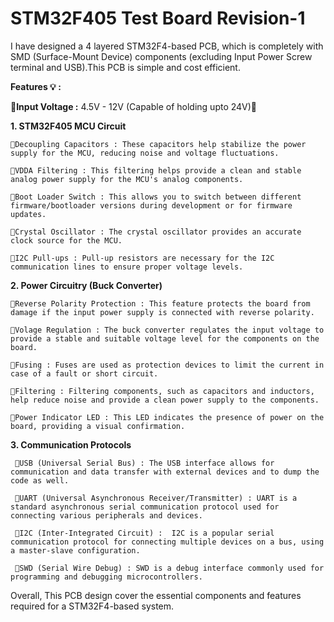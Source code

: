 # STM32F405 Test Board Revision-1

I have designed a 4 layered STM32F4-based PCB, which is completely with SMD (Surface-Mount Device) components (excluding Input Power Screw terminal and USB).This PCB is simple and cost efficient.

**Features 💡 :**

🔺**Input Voltage :** 4.5V - 12V (Capable of holding upto 24V)🦾

__1. STM32F405 MCU Circuit__

    🔸Decoupling Capacitors : These capacitors help stabilize the power supply for the MCU, reducing noise and voltage fluctuations.
    
    🔸VDDA Filtering : This filtering helps provide a clean and stable analog power supply for the MCU's analog components.
    
    🔸Boot Loader Switch : This allows you to switch between different firmware/bootloader versions during development or for firmware updates.
    
    🔸Crystal Oscillator : The crystal oscillator provides an accurate clock source for the MCU.
    
    🔸I2C Pull-ups : Pull-up resistors are necessary for the I2C communication lines to ensure proper voltage levels.

__2. Power Circuitry (Buck Converter)__

    🔸Reverse Polarity Protection : This feature protects the board from damage if the input power supply is connected with reverse polarity.
    
    🔸Volage Regulation : The buck converter regulates the input voltage to provide a stable and suitable voltage level for the components on the board.
    
    🔸Fusing : Fuses are used as protection devices to limit the current in case of a fault or short circuit.
    
    🔸Filtering : Filtering components, such as capacitors and inductors, help reduce noise and provide a clean power supply to the components.
    
    🔸Power Indicator LED : This LED indicates the presence of power on the board, providing a visual confirmation.
    
   
__3. Communication Protocols__

     🔸USB (Universal Serial Bus) : The USB interface allows for communication and data transfer with external devices and to dump the code as well.
     
     🔸UART (Universal Asynchronous Receiver/Transmitter) : UART is a standard asynchronous serial communication protocol used for connecting various peripherals and devices.
     
     🔸I2C (Inter-Integrated Circuit) :  I2C is a popular serial communication protocol for connecting multiple devices on a bus, using a master-slave configuration.
     
     🔸SWD (Serial Wire Debug) : SWD is a debug interface commonly used for programming and debugging microcontrollers.

Overall, This PCB design cover the essential components and features required for a STM32F4-based system.

